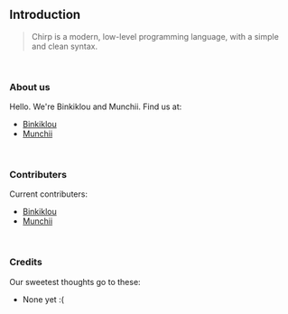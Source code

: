## Introduction
> Chirp is a modern, low-level programming language, with a simple and clean syntax.

<br>

### About us
Hello. We're Binkiklou and Munchii. Find us at:
- [Binkiklou](https://github.com/binkiklou)
- [Munchii](https://github.com/Dmunch04)

<br>

### Contributers
Current contributers:
- [Binkiklou](https://github.com/binkiklou)
- [Munchii](https://github.com/Dmunch04)

<br>

### Credits
Our sweetest thoughts go to these:
- None yet :(
